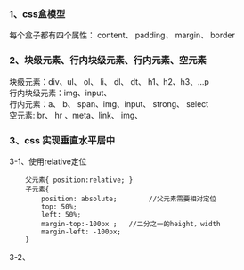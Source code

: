 ### 1、css盒模型
每个盒子都有四个属性： content、 padding、 margin、 border
### 2、块级元素、行内块级元素、行内元素、空元素
块级元素：div、ul、 ol、 li、 dl、 dt、 h1、h2、h3、...p   
行内块级元素：img、input、  
行内元素：a、 b、 span、img、input、 strong、 select   
空元素: br、 hr 、meta、link、 img、  
### 3、css 实现垂直水平居中
3-1、使用relative定位  
```
    父元素{ position:relative; }  
    子元素{  
        position: absolute;        //父元素需要相对定位
        top: 50%;
        left: 50%;
        margin-top:-100px ;   //二分之一的height，width
        margin-left: -100px;
    }
```
3-2、
